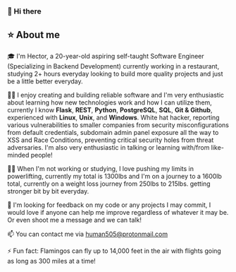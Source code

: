 ### 👋 Hi there

## ⭐ About me
🎓 I'm Hector, a 20-year-old aspiring self-taught Software Engineer (Specializing in Backend Development) currently working in a restaurant, studying 2+ hours everyday looking to build more quality projects and just be a little better everyday.

👨‍💻 I enjoy creating and building reliable software and I'm very enthusiastic about learning how new technologies work and how I can utilize them, currently I know **Flask**, **REST**, **Python**, **PostgreSQL**, **SQL**, **Git & Github**, experienced with **Linux**, **Unix**, and **Windows**. White hat hacker, reporting various vulnerabilities to smaller companies from security misconfigurations from default credentials, subdomain admin panel exposure all the way to XSS and Race Conditions, preventing critical security holes from threat adversaries. I'm also very enthusiastic in talking or learning with/from like-minded people!

🏋️‍♂️ When I'm not working or studying, I love pushing my limits in powerlifting, currently my total is 1300lbs and I'm on a journey to a 1600lb total, currently on a weight loss journey from 250lbs to 215lbs. getting stronger bit by bit everyday.

🤔 I'm looking for feedback on my code or any projects I may commit, I would love if anyone can help me improve regardless of whatever it may be. Or even shoot me a message and we can talk!

📫 You can contact me via human505@protonmail.com

⚡ Fun fact: Flamingos can fly up to 14,000 feet in the air with flights going as long as 300 miles at a time!

<!--
**Human505-oatmeal/Human505-oatmeal** is a ✨ _special_ ✨ repository because its `README.md` (this file) appears on your GitHub profile.

Here are some ideas to get you started:
7
- 🔭 I’m currently working on ...
- 🌱 I’m currently learning ...
- 👯 I’m looking to collaborate on ...
- 🤔 I’m looking for help with ...
- 💬 Ask me about ...
- 📫 How to reach me: ...
- 😄 Pronouns: ...
- ⚡ Fun fact: ...
-->
